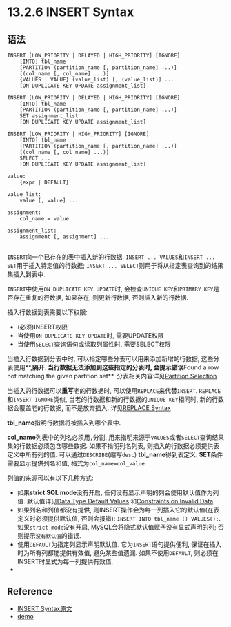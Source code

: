 # 13.2.6 INSERT Syntax

## 语法

```
INSERT [LOW_PRIORITY | DELAYED | HIGH_PRIORITY] [IGNORE]
    [INTO] tbl_name
    [PARTITION (partition_name [, partition_name] ...)]
    [(col_name [, col_name] ...)]
    {VALUES | VALUE} (value_list) [, (value_list)] ...
    [ON DUPLICATE KEY UPDATE assignment_list]

INSERT [LOW_PRIORITY | DELAYED | HIGH_PRIORITY] [IGNORE]
    [INTO] tbl_name
    [PARTITION (partition_name [, partition_name] ...)]
    SET assignment_list
    [ON DUPLICATE KEY UPDATE assignment_list]

INSERT [LOW_PRIORITY | HIGH_PRIORITY] [IGNORE]
    [INTO] tbl_name
    [PARTITION (partition_name [, partition_name] ...)]
    [(col_name [, col_name] ...)]
    SELECT ...
    [ON DUPLICATE KEY UPDATE assignment_list]

value:
    {expr | DEFAULT}

value_list:
    value [, value] ...

assignment:
    col_name = value

assignment_list:
    assignment [, assignment] ...
```

## 

`INSERT`向一个已存在的表中插入新的行数据.
`INSERT ... VALUES`和`INSERT ... SET`用于插入特定值的行数据;
`INSERT ... SELECT`则用于将从指定表查询到的结果集插入到表中.

`INSERT`中使用`ON DUPLICATE KEY UPDATE`时, 会检查`UNIQUE KEY`和`PRIMARY KEY`是否存在重复的行数据, 
如果存在, 则更新行数据, 否则插入新的行数据.

插入行数据到表需要以下权限:

- (必须)INSERT权限
- 当使用`ON DUPLICATE KEY UPDATE`时, 需要UPDATE权限
- 当使用`SELECT`查询语句或读取列属性时, 需要SELECT权限

当插入行数据到分表中时, 可以指定哪些分表可以用来添加新增的行数据, 这些分表使用**,**隔开.
当行数据无法添加到这些指定的分表时, 会提示错误**Found a row not matching the given partition set**.
分表相关内容详见[Partition Selection](https://dev.mysql.com/doc/refman/8.0/en/partitioning-selection.html)

当插入的行数据可以**重写**老的行数据时, 可以使用`REPLACE`来代替`INSERT`.
`REPLACE`和`INSERT IGNORE`类似, 当老的行数据和新的行数据的`UNIQUE KEY`相同时, 新的行数据会覆盖老的行数据, 而不是放弃插入.
详见[REPLACE Syntax](https://dev.mysql.com/doc/refman/8.0/en/replace.html)

**tbl_name**指明行数据将被插入到哪个表中.

**col_name**列表中的列名必须用`,`分割, 用来指明来源于`VALUES`或者`SELECT`查询结果集的行数据必须包含哪些数据.
如果不指明列名列表, 则插入的行数据必须提供表定义中所有列的值. 可以通过`DESCRIBE`(缩写`desc`) **tbl_name**得到表定义.
**SET**条件需要显示提供列名和值, 格式为`col_name=col_value`

列值的来源可以有以下几种方式:

- 如果**strict SQL mode**没有开启, 任何没有显示声明的列会使用默认值作为列值.
默认值详见[Data Type Default Values](https://dev.mysql.com/doc/refman/8.0/en/data-type-defaults.html)
和[Constraints on Invalid Data](https://dev.mysql.com/doc/refman/8.0/en/constraint-invalid-data.html)
- 如果列名和列值都没有提供, 则INSERT操作会为每一列插入它的默认值(在表定义时必须提供默认值, 否则会报错):
`INSERT INTO tbl_name () VALUES();`.
如果`strict mode`没有开启, MySQL会将隐式默认值赋予没有显式声明的列; 否则提示`没有默认值`的错误.
- 使用`DEFAULT`为指定列显示声明默认值. 它为`INSERT`语句提供便利, 保证在插入时为所有列都能提供有效值, 
避免某些值遗漏. 如果不使用`DEFAULT`, 则必须在INSERT时显式为每一列提供有效值.
- 



## Reference

- [INSERT Syntax原文](https://dev.mysql.com/doc/refman/8.0/en/insert.html)
- [demo]()
